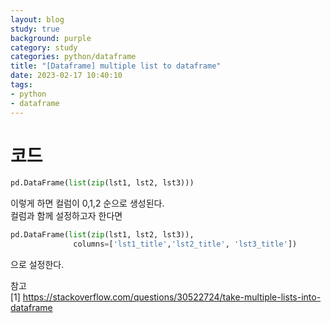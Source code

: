 ```yaml
---
layout: blog
study: true
background: purple
category: study
categories: python/dataframe
title: "[Dataframe] multiple list to dataframe"
date: 2023-02-17 10:40:10
tags:
- python
- dataframe
---
```


# 코드

```python
pd.DataFrame(list(zip(lst1, lst2, lst3)))
```

이렇게 하면 컬럼이 0,1,2 순으로 생성된다.  
컬럼과 함께 설정하고자 한다면

```python
pd.DataFrame(list(zip(lst1, lst2, lst3)),
              columns=['lst1_title','lst2_title', 'lst3_title'])
```
으로 설정한다.


참고  
[1] https://stackoverflow.com/questions/30522724/take-multiple-lists-into-dataframe
